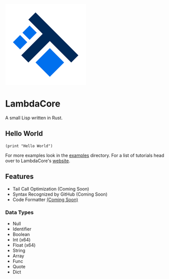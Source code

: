 <img src="dev/logo/LambdaCoreLogo.png" width=256 />

# LambdaCore
A small Lisp written in Rust.

## Hello World

```LambdaCore
(print "Hello World")
```

For more examples look in the [examples](https://github.com/Pebaz/LambdaCore/tree/master/examples)
directory. For a list of tutorials head over to LambdaCore's [website](https://google.com).

## Features

 * Tail Call Optimization (Coming Soon)
 * Syntax Recognized by GitHub (Coming Soon)
 * Code Formatter [(Coming Soon)](https://github.com/murarth/ketos/blob/master/docs/README.md)

### Data Types

 * Null
 * Identifier
 * Boolean
 * Int (x64)
 * Float (x64)
 * String
 * Array
 * Func
 * Quote
 * Dict